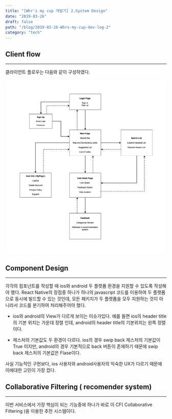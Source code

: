 ```yaml
---
title: "[Whr's my cup 개발기] 2.System Design"
date: "2019-03-26"
draft: false
path: "/blog/2019-03-26-Whrs-my-cup-dev-log-2"
category: "tech"
---
```


## Client flow

---

클라이언트 플로우는 다음와 같이 구성하였다.

![clientFlow](../images/clientFlow.png)



## Component Design

---

  각각의 컴포넌트를 작성할 때 ios와 android 두 플랫폼 환경을 지원할 수 있도록 작성해야 했다. React Native의 장점중 하나가 하나의 javascript 코드를 이용하여 두 플랫폼으로 동시에 빌드할 수 있는 것인데, 모든 패키지가 두 플랫폼을 모두 지원하는 것이 아니라서 코드를 분기하여 처리해주어야 했다.

- ios와 android의 View가 다르게 보이는 이슈가있다. 예를 들면 ios의 header title의 기본 위치는 가운데 정렬 인데, android의 header title의 기본위치는 왼쪽 정렬이다.

- 제스처의 기본값도 두 환경이 다르다. ios의 경우 swip back 제스처의 기본값이 True 이지만, android의 경우 기본적으로 back 버튼이 존재하기 때문에 swip back 제스처의 기본값은 Flase이다. 

사실 기능적인 구현보다, ios 사용자와 android사용자의 익숙한 UX가 다르기 때문에 이에대한 고민이 가장 컸다. 



## Collaborative Filtering ( recomender system)

---

  이번 서비스에서 가장 핵심이 되는 기능중에 하나가 바로 이 CF( Collaborative Filtering )을 이용한 추천 시스템이다.